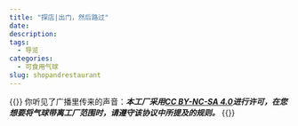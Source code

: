 ```yaml
---
title: "探店|出门，然后路过"
date: 
description: 
tags:
  - 导览
categories:
  - 可食用气球
slug: shopandrestaurant
---
```



<style>
  blockquote {
    color: #2a4f43; /* 设置字体颜色 */
  }
</style>

{{<card>}}
你听见了广播里传来的声音：***本工厂采用[CC BY-NC-SA 4.0](https://creativecommons.org/licenses/by-nc-sa/4.0/deed.zh-hans)进行许可，在您想要将气球带离工厂范围时，请遵守该协议中所提及的规则。***
{{</card>}}

